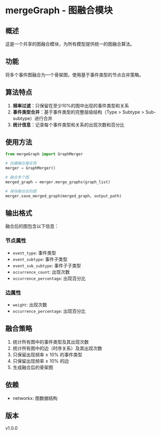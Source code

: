 # mergeGraph - 图融合模块

## 概述

这是一个共享的图融合模块，为所有模型提供统一的图融合算法。

## 功能

将多个事件图融合为一个骨架图，使用基于事件类型的节点合并策略。

## 算法特点

1. **频率过滤**：只保留在至少10%的图中出现的事件类型和关系
2. **事件类型合并**：基于事件类型的完整层级结构（Type > Subtype > Sub-subtype）进行合并
3. **统计信息**：记录每个事件类型和关系的出现次数和百分比

## 使用方法

```python
from mergeGraph import GraphMerger

# 创建融合器实例
merger = GraphMerger()

# 融合多个图
merged_graph = merger.merge_graphs(graph_list)

# 保存融合后的图
merger.save_merged_graph(merged_graph, output_path)
```

## 输出格式

融合后的图包含以下信息：

### 节点属性
- `event_type`: 事件类型
- `event_subtype`: 事件子类型
- `event_sub_subtype`: 事件子子类型
- `occurrence_count`: 出现次数
- `occurrence_percentage`: 出现百分比

### 边属性
- `weight`: 出现次数
- `occurrence_percentage`: 出现百分比

## 融合策略

1. 统计所有图中的事件类型及其出现次数
2. 统计所有图中的边（时序关系）及其出现次数
3. 只保留出现频率 ≥ 10% 的事件类型
4. 只保留出现频率 ≥ 10% 的边
5. 生成融合后的骨架图

## 依赖

- networkx: 图数据结构

## 版本

v1.0.0

